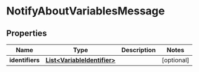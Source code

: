
# NotifyAboutVariablesMessage

## Properties
Name | Type | Description | Notes
------------ | ------------- | ------------- | -------------
**identifiers** | [**List&lt;VariableIdentifier&gt;**](VariableIdentifier.md) |  |  [optional]



